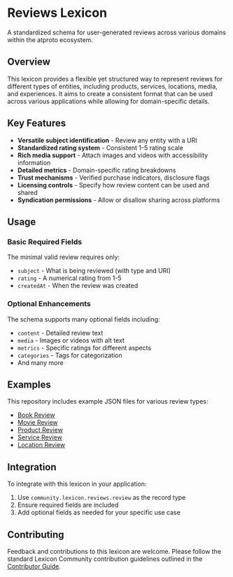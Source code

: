 # Reviews Lexicon

A standardized schema for user-generated reviews across various domains within the atproto ecosystem.

## Overview

This lexicon provides a flexible yet structured way to represent reviews for different types of entities, including products, services, locations, media, and experiences. It aims to create a consistent format that can be used across various applications while allowing for domain-specific details.

## Key Features

- **Versatile subject identification** - Review any entity with a URI
- **Standardized rating system** - Consistent 1-5 rating scale
- **Rich media support** - Attach images and videos with accessibility information
- **Detailed metrics** - Domain-specific rating breakdowns
- **Trust mechanisms** - Verified purchase indicators, disclosure flags
- **Licensing controls** - Specify how review content can be used and shared
- **Syndication permissions** - Allow or disallow sharing across platforms

## Usage

### Basic Required Fields

The minimal valid review requires only:
- `subject` - What is being reviewed (with type and URI)
- `rating` - A numerical rating from 1-5
- `createdAt` - When the review was created

### Optional Enhancements

The schema supports many optional fields including:
- `content` - Detailed review text
- `media` - Images or videos with alt text
- `metrics` - Specific ratings for different aspects
- `categories` - Tags for categorization
- And many more

## Examples

This repository includes example JSON files for various review types:
- [Book Review](./examples/book-review.json)
- [Movie Review](./examples/movie-review.json)
- [Product Review](./examples/product-review.json)
- [Service Review](./examples/service-review.json)
- [Location Review](./examples/location-review.json)

## Integration

To integrate with this lexicon in your application:

1. Use `community.lexicon.reviews.review` as the record type
2. Ensure required fields are included
3. Add optional fields as needed for your specific use case

## Contributing

Feedback and contributions to this lexicon are welcome. Please follow the standard Lexicon Community contribution guidelines outlined in the [Contributor Guide](../../CONTRIBUTING.md).
